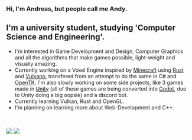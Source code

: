 ### Hi, I'm Andreas, but people call me Andy.

## I'm a university student, studying 'Computer Science and Engineering'.
- I'm interested in Game Development and Design, Computer Graphics and all the algorithms that make games possible, light-weight and visually amazing.
- Currently working on a Voxel Engine inspired by [Minecraft][mclink] using [Rust][rustlink] and [Vulkano][vulkanolink], transfered from an attempt to do the same in C# and [OpenTK][opentklink]. I'm also slowly working on some side projects, like 3 games made in ~~[Unity][unity]~~ (all of these games are being converted into [Godot][godotlink], due to Unity doing a big oopsie) and a discord bot.
- Currently learning Vulkan, Rust and OpenGL.
- I'm planning on learning more about Web-Development and C++.

<br />


 <a href = "https://github.com/anuraghazra/github-readme-stats"><img align="center" src = "https://github-readme-stats.vercel.app/api?username=AndreasTar&show_icons=true&hide_border=true&hide=issues,contribs&include_all_commits=true&theme=github_dark&langs_count=9&line_height=36&bg_color=00000000,4d014aff,0d1117ff,0d1117ff&card_width=400" /></a>  <a href = "https://github.com/anuraghazra/github-readme-stats"><img align="center" src = "https://github-readme-stats.vercel.app/api/top-langs/?username=AndreasTar&layout=compact&hide_border=true&include_all_commits=true&theme=github_dark&langs_count=20&bg_color=000000000,0d1117ff,0d1117ff,4d014aff&card_width=400" /></a>



<!--

[![Anurag's GitHub stats](https://github-readme-stats.vercel.app/api?username=AndreasTar&show_icons=true&hide_border=true&hide=issues,contribs&include_all_commits=true&theme=github_dark&langs_count=9&line_height=36&bg_color=00000000,4d014aff,0d1117ff,0d1117ff&card_width=400")](https://github.com/anuraghazra/github-readme-stats)

[![Anurag's GitHub stats](https://github-readme-stats.vercel.app/api/top-langs/?username=AndreasTar&layout=compact&hide_border=true&include_all_commits=true&theme=github_dark&langs_count=20&bg_color=000000000,0d1117ff,0d1117ff,4d014aff&card_width=400")](https://github.com/anuraghazra/github-readme-stats)

<a href="https://github.com/AndreasTar/VercelGithubStatsPersonal">
  <img align="center" src="https://github-readme-stats.vercel.app/api?username=AndreasTar&show_icons=true&hide_border=true&hide=issues,contribs&count_private=true&theme=github_dark&langs_count=9&line_height=36&bg_color=0,4d014a,0d1117,0d1117&card_width=400" />
</a>

<a href="https://github.com/AndreasTar/VercelGithubStatsPersonal">
  <img align="center" src="https://github-readme-stats.vercel.app/api/top-langs/?username=AndreasTar&layout=compact&hide_border=true&count_private=true&theme=github_dark&langs_count=20&bg_color=0,0d1117,0d1117,4d014a&card_width=400" />
</a>

-->

[unity]: https://unity.com/
[mclink]: https://www.minecraft.net/en-us
[opentklink]: https://opentk.net/
[godotlink]: https://godotengine.org/
[rustlink]: https://www.rust-lang.org/
[vulkanolink]: https://github.com/vulkano-rs
